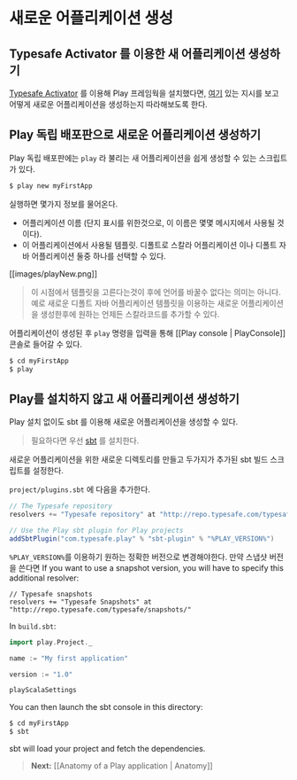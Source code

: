 <!--- Copyright (C) 2009-2013 Typesafe Inc. <http://www.typesafe.com> -->
# 새로운 어플리케이션 생성

## Typesafe Activator 를 이용한 새 어플리케이션 생성하기

[Typesafe Activator](http://typesafe.com/activator) 를 이용해 Play 프레임웍을 설치했다면, [여기](http://typesafe.com/platform/getstarted) 있는 지시를 보고 어떻게 새로운 어플리케이션을 생성하는지 따라해보도록 한다.

## Play 독립 배포판으로 새로운 어플리케이션 생성하기

Play 독립 배포판에는 `play` 라 불리는 새 어플리케이션을 쉽게 생성할 수 있는 스크립트가 있다. 

```bash
$ play new myFirstApp
```

실행하면 몇가지 정보를 물어온다.

- 어플리케이션 이름 (단지 표시를 위한것으로, 이 이름은 몇몇 메시지에서 사용될 것이다).
- 이 어플리케이션에서 사용될 템플릿. 디폴트로 스칼라 어플리케이션 이나 디폴트 자바 어플리케이션 둘중 하나를 선택할 수 있다.

[[images/playNew.png]]

> 이 시점에서 템플릿을 고른다는것이 후에 언어를 바꿀수 없다는 의미는 아니다. 예로 새로운 디폴트 자바 어플리케이션 템플릿을 이용하는 새로운 어플리케이션을 생성한후에 원하는 언제든 스칼라코드를 추가할 수 있다.

어플리케이션이 생성된 후 `play` 명령을 입력을 통해 [[Play console | PlayConsole]] 콘솔로 들어갈 수 있다.

```bash
$ cd myFirstApp
$ play
```

## Play를 설치하지 않고 새 어플리케이션 생성하기

Play 설치 없이도 sbt 를 이용해 새로운 어플리케이션을 생성할 수 있다.

> 필요하다면 우선 [sbt](http://www.scala-sbt.org/) 를 설치한다.

새로운 어플리케이션을 위한 새로운 디렉토리를 만들고 두가지가 추가된 sbt 빌드 스크립트를 설정한다. 

`project/plugins.sbt` 에 다음을 추가한다.

```scala
// The Typesafe repository 
resolvers += "Typesafe repository" at "http://repo.typesafe.com/typesafe/releases/"

// Use the Play sbt plugin for Play projects
addSbtPlugin("com.typesafe.play" % "sbt-plugin" % "%PLAY_VERSION%")
```

`%PLAY_VERSION%`를 이용하기 원하는 정확한 버전으로 변경해야한다. 만약 스냅샷 버전을 쓴다면 If you want to use a snapshot version, you will have to specify this additional resolver: 

```
// Typesafe snapshots
resolvers += "Typesafe Snapshots" at "http://repo.typesafe.com/typesafe/snapshots/"
```

In `build.sbt`:

```scala
import play.Project._

name := "My first application"

version := "1.0"

playScalaSettings
```

You can then launch the sbt console in this directory:

```bash
$ cd myFirstApp
$ sbt
```

sbt will load your project and fetch the dependencies.

> **Next:** [[Anatomy of a Play application | Anatomy]]
